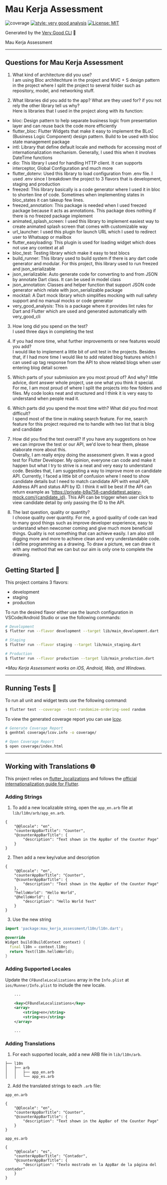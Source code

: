 # Mau Kerja Assessment

![coverage][coverage_badge]
[![style: very good analysis][very_good_analysis_badge]][very_good_analysis_link]
[![License: MIT][license_badge]][license_link]

Generated by the [Very Good CLI][very_good_cli_link] 🤖

Mau Kerja Assessment

---

## Questions for Mau Kerja Assessment

1. What kind of architecture did you use?<br />
I am using Bloc architechture in the project and MVC + S design pattern in the project where I split the project to several folder such as repository, model, and networking stuff.


2. What libraries did you add to the app? What are they used for? if you not rely the other library tell us why?<br />
Here is libraries that I used in the project along with its function:
- bloc: Design pattern to help separate business logic from presentation layer and can reuse back the code more efficiently
- flutter_bloc: Flutter Widgets that make it easy to implement the BLoC (Business Logic Component) design pattern. Build to be used with bloc state management package
- intl: Library that define default locale and methods for accessing most of internationalization mechanism. Generally, I used this when it involves DateTime functions
- dio: This library I used for handling HTTP client. It can supports interceptor, Global Configuration and much more
- flutter_dotenv: Used this library to load configuration from .env file. I used .env since I breakdown the project to 3 flavors that is development, staging and production
- freezed: This library basically is a code generator where I used it in bloc to shorten line of code. Sometimes when implementing states in bloc_states it can takeup few lines.
- freezed_annotation: This package is needed when I used freezed package because it acts as annotations. This package does nothing if there is no freezed package implement
- animated_splash_screen: I used this library to implement easiest way to create animated splash screen that comes with customizable way
- url_launcher: I used this plugin for launch URL which I used to redirect user to Whatsapp or mailbox
- flutter_easyloading: This plugin is used for loading widget which does not use any context at all
- bloc_test: Testing library which make it easy to test blocs
- build_runner: This library used to build system if there is any dart code generator and modular. For this project, this library used to run freezed and json_serializable
- json_serializable: Auto generate code for converting to and from JSON by annotate Dart class. It can be used in model class
- json_annotation: Classes and helper function that support JSON code generator which relate with json_serializable package
- mocktail: A Dart mock library which simplifies mocking with null safety support and no manual mocks or code generator
- very_good_analysis: This is a package where it provides lint rules for Dart and Flutter which are used and generated automatically with very_good_cli

3. How long did you spend on the test?<br />
I used three days in completing the test

4. If you had more time, what further improvements or new features would you add?<br />
I would like to implement a little bit of unit test in the projects. Besides that, if I had more time I would like to add related blog features which I can used up tag response from the API to show related blogs when user entering blog detail screen

5. Which parts of your submission are you most proud of? And why? little advice, dont answer whole project, use one what you think it special.<br />
For me, I am most proud of where I split the projects into few folders and files. My code looks neat and structured and I think it is very easy to understand when people read it.

6. Which parts did you spend the most time with? What did you find most difficult?<br />
I spend most of the time in making search feature. For me, search feature for this project required me to handle with two list that is blog and candidate

7. How did you find the test overall? If you have any suggestions on how we can improve the test or our API, we'd love to hear them, please elaborate more about this.<br />
Overally, I am really enjoy doing the assessment given. It was a good test for Flutter Developer. My opinion, everyone can code and make it happen but what I try to strive is a neat and very easy to understand code. Besides that, I am suggesting a way to improve more on candidate API. Currently, I faced a little bit of confusion where I need to show candidate details but I need to match candidate API with email API, Address API and status API by ID. I think it will be best if the API can return example as 'https://private-b9a758-candidattest.apiary-mock.com/{candidate_id}. This API can be trigger when user click to view candidate detail by only passing the ID to the API.

8. The last question, quality or quantity?<br />
I choose quality over quantity. For me, a good quality of code can lead to many good things such as improve developer experience, easy to understand when newcomer coming and give much more beneficial things. Quality is not something that can achieve easily. I am also still digging more and more to achieve clean and very understandable code. I define programming as a drawing. To draw a picture, we can draw it with any method that we can but our aim is only one to complete the drawing. 




## Getting Started 🚀

This project contains 3 flavors:

- development
- staging
- production

To run the desired flavor either use the launch configuration in VSCode/Android Studio or use the following commands:

```sh
# Development
$ flutter run --flavor development --target lib/main_development.dart

# Staging
$ flutter run --flavor staging --target lib/main_staging.dart

# Production
$ flutter run --flavor production --target lib/main_production.dart
```

_\*Mau Kerja Assessment works on iOS, Android, Web, and Windows._

---

## Running Tests 🧪

To run all unit and widget tests use the following command:

```sh
$ flutter test --coverage --test-randomize-ordering-seed random
```

To view the generated coverage report you can use [lcov](https://github.com/linux-test-project/lcov).

```sh
# Generate Coverage Report
$ genhtml coverage/lcov.info -o coverage/

# Open Coverage Report
$ open coverage/index.html
```

---

## Working with Translations 🌐

This project relies on [flutter_localizations][flutter_localizations_link] and follows the [official internationalization guide for Flutter][internationalization_link].

### Adding Strings

1. To add a new localizable string, open the `app_en.arb` file at `lib/l10n/arb/app_en.arb`.

```arb
{
    "@@locale": "en",
    "counterAppBarTitle": "Counter",
    "@counterAppBarTitle": {
        "description": "Text shown in the AppBar of the Counter Page"
    }
}
```

2. Then add a new key/value and description

```arb
{
    "@@locale": "en",
    "counterAppBarTitle": "Counter",
    "@counterAppBarTitle": {
        "description": "Text shown in the AppBar of the Counter Page"
    },
    "helloWorld": "Hello World",
    "@helloWorld": {
        "description": "Hello World Text"
    }
}
```

3. Use the new string

```dart
import 'package:mau_kerja_assessment/l10n/l10n.dart';

@override
Widget build(BuildContext context) {
  final l10n = context.l10n;
  return Text(l10n.helloWorld);
}
```

### Adding Supported Locales

Update the `CFBundleLocalizations` array in the `Info.plist` at `ios/Runner/Info.plist` to include the new locale.

```xml
    ...

    <key>CFBundleLocalizations</key>
	<array>
		<string>en</string>
		<string>es</string>
	</array>

    ...
```

### Adding Translations

1. For each supported locale, add a new ARB file in `lib/l10n/arb`.

```
├── l10n
│   ├── arb
│   │   ├── app_en.arb
│   │   └── app_es.arb
```

2. Add the translated strings to each `.arb` file:

`app_en.arb`

```arb
{
    "@@locale": "en",
    "counterAppBarTitle": "Counter",
    "@counterAppBarTitle": {
        "description": "Text shown in the AppBar of the Counter Page"
    }
}
```

`app_es.arb`

```arb
{
    "@@locale": "es",
    "counterAppBarTitle": "Contador",
    "@counterAppBarTitle": {
        "description": "Texto mostrado en la AppBar de la página del contador"
    }
}
```

[coverage_badge]: coverage_badge.svg
[flutter_localizations_link]: https://api.flutter.dev/flutter/flutter_localizations/flutter_localizations-library.html
[internationalization_link]: https://flutter.dev/docs/development/accessibility-and-localization/internationalization
[license_badge]: https://img.shields.io/badge/license-MIT-blue.svg
[license_link]: https://opensource.org/licenses/MIT
[very_good_analysis_badge]: https://img.shields.io/badge/style-very_good_analysis-B22C89.svg
[very_good_analysis_link]: https://pub.dev/packages/very_good_analysis
[very_good_cli_link]: https://github.com/VeryGoodOpenSource/very_good_cli
